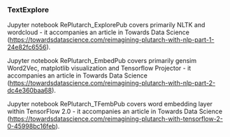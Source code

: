 ### TextExplore

Jupyter notebook RePlutarch_ExplorePub covers primarily NLTK and wordcloud - it accompanies an article in Towards Data Science (https://towardsdatascience.com/reimagining-plutarch-with-nlp-part-1-24e82fc6556).

Jupyter notebook RePlutarch_EmbedPub covers primarily gensim Word2Vec, matplotlib visualization and Tensorflow Projector - it accompanies an article in Towards Data Science (https://towardsdatascience.com/reimagining-plutarch-with-nlp-part-2-dc4e360baa68).

Jupyter notebook RePlutarch_TFembPub covers word embedding layer within TensorFlow 2.0 - it accompanies an article in Towards Data Science (https://towardsdatascience.com/reimagining-plutarch-with-tensorflow-2-0-45998bc16feb).

